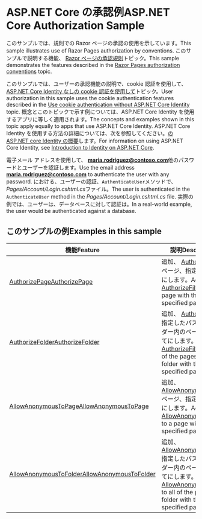 # <a name="aspnet-core-authorization-sample"></a><span data-ttu-id="8f567-101">ASP.NET Core の承認例</span><span class="sxs-lookup"><span data-stu-id="8f567-101">ASP.NET Core Authorization Sample</span></span>

<span data-ttu-id="8f567-102">このサンプルでは、規則での Razor ページの承認の使用を示しています。</span><span class="sxs-lookup"><span data-stu-id="8f567-102">This sample illustrates use of Razor Pages authorization by conventions.</span></span> <span data-ttu-id="8f567-103">このサンプルで説明する機能、 [Razor ページの承認規則](https://docs.microsoft.com/aspnet/core/security/authorization/razor-pages-authorization)トピック。</span><span class="sxs-lookup"><span data-stu-id="8f567-103">This sample demonstrates the features described in the [Razor Pages authorization conventions](https://docs.microsoft.com/aspnet/core/security/authorization/razor-pages-authorization) topic.</span></span>

<span data-ttu-id="8f567-104">このサンプルでは、ユーザーの承認機能の説明で、cookie 認証を使用して、 [ASP.NET Core Identity なしの cookie 認証を使用して](https://docs.microsoft.com/aspnet/core/security/authentication/cookie)トピック。</span><span class="sxs-lookup"><span data-stu-id="8f567-104">User authorization in this sample uses the cookie authentication features described in the [Use cookie authentication without ASP.NET Core Identity](https://docs.microsoft.com/aspnet/core/security/authentication/cookie) topic.</span></span> <span data-ttu-id="8f567-105">概念とこのトピックで示す例については、ASP.NET Core Identity を使用するアプリに等しく適用されます。</span><span class="sxs-lookup"><span data-stu-id="8f567-105">The concepts and examples shown in this topic apply equally to apps that use ASP.NET Core Identity.</span></span> <span data-ttu-id="8f567-106">ASP.NET Core Identity を使用する方法の詳細については、次を参照してください。[の ASP.NET core Identity の概要](https://docs.microsoft.com/aspnet/core/security/authentication/identity)します。</span><span class="sxs-lookup"><span data-stu-id="8f567-106">For information on using ASP.NET Core Identity, see [Introduction to Identity on ASP.NET Core](https://docs.microsoft.com/aspnet/core/security/authentication/identity).</span></span>

<span data-ttu-id="8f567-107">電子メール アドレスを使用して、 **maria.rodriguez@contoso.com**他のパスワードとユーザーを認証します。</span><span class="sxs-lookup"><span data-stu-id="8f567-107">Use the email address **maria.rodriguez@contoso.com** to authenticate the user with any password.</span></span> <span data-ttu-id="8f567-108">における、ユーザーの認証、`AuthenticateUser`メソッドで、 *Pages/Account/Login.cshtml.cs*ファイル。</span><span class="sxs-lookup"><span data-stu-id="8f567-108">The user is authenticated in the `AuthenticateUser` method in the *Pages/Account/Login.cshtml.cs* file.</span></span> <span data-ttu-id="8f567-109">実際の例では、ユーザーは、データベースに対して認証は。</span><span class="sxs-lookup"><span data-stu-id="8f567-109">In a real-world example, the user would be authenticated against a database.</span></span>

## <a name="examples-in-this-sample"></a><span data-ttu-id="8f567-110">このサンプルの例</span><span class="sxs-lookup"><span data-stu-id="8f567-110">Examples in this sample</span></span>

| <span data-ttu-id="8f567-111">機能</span><span class="sxs-lookup"><span data-stu-id="8f567-111">Feature</span></span> | <span data-ttu-id="8f567-112">説明</span><span class="sxs-lookup"><span data-stu-id="8f567-112">Description</span></span> |
| --- | --- |
| [<span data-ttu-id="8f567-113">AuthorizePage</span><span class="sxs-lookup"><span data-stu-id="8f567-113">AuthorizePage</span></span>](https://docs.microsoft.com/dotnet/api/microsoft.extensions.dependencyinjection.pageconventioncollectionextensions.authorizepage) | <span data-ttu-id="8f567-114">追加、 [AuthorizeFilter](https://docs.microsoft.com/dotnet/api/microsoft.aspnetcore.mvc.authorization.authorizefilter)ページ、指定したパスにします。</span><span class="sxs-lookup"><span data-stu-id="8f567-114">Adds an [AuthorizeFilter](https://docs.microsoft.com/dotnet/api/microsoft.aspnetcore.mvc.authorization.authorizefilter) to the page with the specified path.</span></span> |
| [<span data-ttu-id="8f567-115">AuthorizeFolder</span><span class="sxs-lookup"><span data-stu-id="8f567-115">AuthorizeFolder</span></span>](https://docs.microsoft.com/dotnet/api/microsoft.extensions.dependencyinjection.pageconventioncollectionextensions.authorizefolder) | <span data-ttu-id="8f567-116">追加、 [AuthorizeFilter](https://docs.microsoft.com/dotnet/api/microsoft.aspnetcore.mvc.authorization.authorizefilter)指定したパスのフォルダー内のページのすべてにします。</span><span class="sxs-lookup"><span data-stu-id="8f567-116">Adds an [AuthorizeFilter](https://docs.microsoft.com/dotnet/api/microsoft.aspnetcore.mvc.authorization.authorizefilter) to all of the pages in a folder with the specified path.</span></span> |
| [<span data-ttu-id="8f567-117">AllowAnonymousToPage</span><span class="sxs-lookup"><span data-stu-id="8f567-117">AllowAnonymousToPage</span></span>](https://docs.microsoft.com/dotnet/api/microsoft.extensions.dependencyinjection.pageconventioncollectionextensions.allowanonymoustopage) | <span data-ttu-id="8f567-118">追加、 [AllowAnonymousFilter](https://docs.microsoft.com/dotnet/api/microsoft.aspnetcore.mvc.authorization.allowanonymousfilter)ページ、指定したパスにします。</span><span class="sxs-lookup"><span data-stu-id="8f567-118">Adds an [AllowAnonymousFilter](https://docs.microsoft.com/dotnet/api/microsoft.aspnetcore.mvc.authorization.allowanonymousfilter) to a page with the specified path.</span></span> |
| [<span data-ttu-id="8f567-119">AllowAnonymousToFolder</span><span class="sxs-lookup"><span data-stu-id="8f567-119">AllowAnonymousToFolder</span></span>](https://docs.microsoft.com/dotnet/api/microsoft.extensions.dependencyinjection.pageconventioncollectionextensions.allowanonymoustofolder) | <span data-ttu-id="8f567-120">追加、 [AllowAnonymousFilter](https://docs.microsoft.com/dotnet/api/microsoft.aspnetcore.mvc.authorization.allowanonymousfilter)指定したパスのフォルダー内のページのすべてにします。</span><span class="sxs-lookup"><span data-stu-id="8f567-120">Adds an [AllowAnonymousFilter](https://docs.microsoft.com/dotnet/api/microsoft.aspnetcore.mvc.authorization.allowanonymousfilter) to all of the pages in a folder with the specified path.</span></span> |
